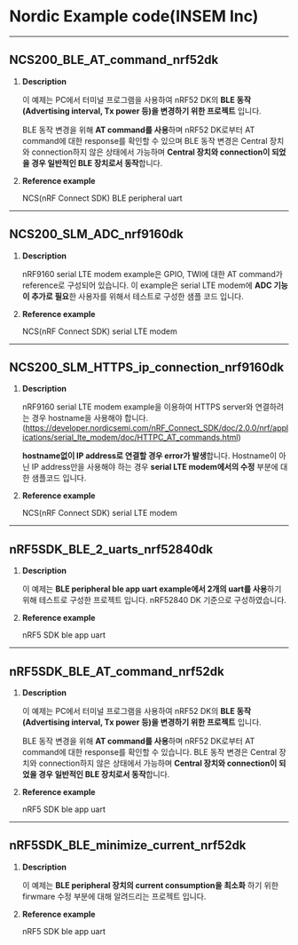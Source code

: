 # Nordic Example code(INSEM Inc)
---
## **NCS200_BLE_AT_command_nrf52dk**

1. **Description**

     이 예제는 PC에서 터미널 프로그램을 사용하여 nRF52 DK의 **BLE 동작(Advertising interval, Tx power 등)을 변경하기 위한 프로젝트** 입니다.

     BLE 동작 변경을 위해 **AT command를 사용**하며 nRF52 DK로부터 AT command에 대한 response를 확인할 수 있으며 BLE 동작 변경은 Central 장치와 connection하지 않은 상태에서 가능하며 **Central 장치와 connection이 되었을 경우 일반적인 BLE 장치로서 동작**합니다.

2. **Reference example**

     NCS(nRF Connect SDK) BLE peripheral uart


---
## **NCS200_SLM_ADC_nrf9160dk**

1. **Description**

     nRF9160 serial LTE modem example은 GPIO, TWI에 대한 AT command가 reference로 구성되어 있습니다. 이 example은 serial LTE modem에 **ADC 기능이 추가로 필요**한 사용자를 위해서 테스트로 구성한 샘플 코드 입니다.

2. **Reference example**

     NCS(nRF Connect SDK) serial LTE modem


---
## **NCS200_SLM_HTTPS_ip_connection_nrf9160dk**

1. **Description**

     nRF9160 serial LTE modem example을 이용하여 HTTPS server와 연결하려는 경우 hostname을 사용해야 합니다. 
     (https://developer.nordicsemi.com/nRF_Connect_SDK/doc/2.0.0/nrf/applications/serial_lte_modem/doc/HTTPC_AT_commands.html)
     
     **hostname없이 IP address로 연결할 경우 error가 발생**합니다. Hostname이 아닌 IP address만을 사용해야 하는 경우 **serial LTE modem에서의 수정** 부분에 대한 샘플코드 입니다.

2. **Reference example**

     NCS(nRF Connect SDK) serial LTE modem


---
## **nRF5SDK_BLE_2_uarts_nrf52840dk**

1. **Description**

     이 예제는 **BLE peripheral ble app uart example에서 2개의 uart를 사용**하기 위해 테스트로 구성한 프로젝트 입니다. nRF52840 DK 기준으로 구성하였습니다.
 
     
2. **Reference example**

     nRF5 SDK ble app uart
     
     
---
## **nRF5SDK_BLE_AT_command_nrf52dk**

1. **Description**

     이 예제는 PC에서 터미널 프로그램을 사용하여 nRF52 DK의 **BLE 동작(Advertising interval, Tx power 등)을 변경하기 위한 프로젝트** 입니다. 
     
     BLE 동작 변경을 위해 **AT command를 사용**하며 nRF52 DK로부터 AT command에 대한 response를 확인할 수 있습니다. BLE 동작 변경은 Central 장치와 connection하지 않은 상태에서 가능하며 **Central 장치와 connection이 되었을 경우 일반적인 BLE 장치로서 동작**합니다. 
     
2. **Reference example**

     nRF5 SDK ble app uart


---
## **nRF5SDK_BLE_minimize_current_nrf52dk**

1. **Description**

     이 예제는 **BLE peripheral 장치의 current consumption을 최소화** 하기 위한 firwmare 수정 부분에 대해 알려드리는 프로젝트 입니다. 
 
     
2. **Reference example**

     nRF5 SDK ble app uart



